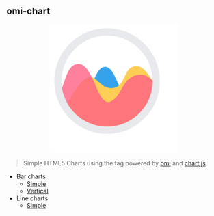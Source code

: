 ﻿## omi-chart

<p align="center"><img src="./assets/omi-chart.svg" alt="omi" width="300"/></p>

> Simple HTML5 Charts using the <chart-x> tag powered by [omi](https://github.com/Tencent/omi) and [chart.js](https://www.chartjs.org/).

- Bar charts
  - [Simple](https://tencent.github.io/omi/packages/omi-chart/repl/index.html)
  - [Vertical](#https://tencent.github.io/omi/packages/omi-chart/repl/bar-vertical.html)
- Line charts
  - [Simple](#install)